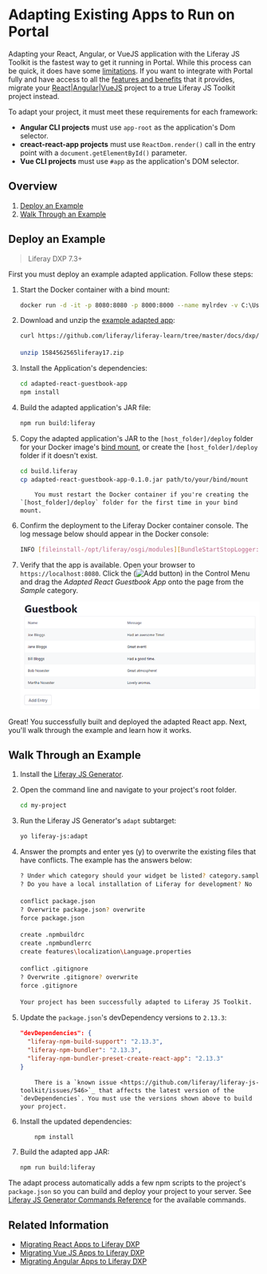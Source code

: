 # Adapting Existing Apps to Run on Portal

Adapting your React, Angular, or VueJS application with the Liferay JS Toolkit is the fastest way to get it running in Portal. While this process can be quick, it does have some [limitations](../liferay-js-generator-intro.md#adapt-existing-applications). If you want to integrate with Portal fully and have access to all the [features and benefits](TODO:creating-and-bundling-javascript-widgets-with-javascript-tooling) that it provides, migrate your [React](../../../../developing-a-single-page-application/using-react.md)|[Angular](../../../../developing-a-single-page-application/using-angular.md)|[VueJS](../../../../developing-a-single-page-application/using-vuejs.md) project to a true Liferay JS Toolkit project instead.

To adapt your project, it must meet these requirements for each framework:

* **Angular CLI projects** must use `app-root` as the application's Dom selector.
* **creact-react-app projects** must use `ReactDom.render()` call in the entry point with a `document.getElementById()` parameter.
* **Vue CLI projects** must use `#app` as the application's DOM selector.

## Overview

1. [Deploy an Example](#deploy-an-example)
1. [Walk Through an Example](#walk-through-an-example)

## Deploy an Example

> Liferay DXP 7.3+

First you must deploy an example adapted application. Follow these steps:

1. Start the Docker container with a bind mount:

    ```bash
    docker run -d -it -p 8080:8080 -p 8000:8000 --name mylrdev -v C:\Users\liferay\Desktop\liferay-docker:/mnt/liferay liferay/portal:7.3.0-ga1
    ```

1. Download and unzip the [example adapted app](https://github.com/liferay/liferay-learn/tree/master/docs/dxp/7.x/en/developing-applications/tooling/other-tools/liferay-js-generator/developer-guide/adapting-apps-for-liferay/1584562565liferay17.zip):

    ```bash
    curl https://github.com/liferay/liferay-learn/tree/master/docs/dxp/7.x/en/developing-applications/tooling/other-tools/liferay-js-generator/developer-guide/adapting-apps-for-liferay/1584562565liferay17.zip
    
    unzip 1584562565liferay17.zip
    ```

1. Install the Application's dependencies:

    ```bash
    cd adapted-react-guestbook-app
    npm install
    ```

1. Build the adapted application's JAR file:

    ```bash
    npm run build:liferay
    ```

1. Copy the adapted application's JAR to the `[host_folder]/deploy` folder for your Docker image's [bind mount](TODO), or create the `[host_folder]/deploy` folder if it doesn't exist.
  
    ```bash
    cd build.liferay
    cp adapted-react-guestbook-app-0.1.0.jar path/to/your/bind/mount
    ```

    ```note::
        You must restart the Docker container if you're creating the `[host_folder]/deploy` folder for the first time in your bind mount.
    ```
  
1. Confirm the deployment to the Liferay Docker container console. The log message below should appear in the Docker console:

    ```bash
    INFO [fileinstall-/opt/liferay/osgi/modules][BundleStartStopLogger:39] STARTED adapted-react-guestbook-app_0.1.0 [1132]
    ```
  
1. Verify that the app is available. Open your browser to `https://localhost:8080`. Click the (![Add button](../../../../../images/icon-add-app.png)) in the Control Menu and drag the *Adapted React Guestbook App* onto the page from the *Sample* category.
  
    ![The adapted app runs just as it did inside Portal.](./adapting-apps-for-liferay/images/01.png)

Great! You successfully built and deployed the adapted React app. Next, you'll walk through the example and learn how it works.

## Walk Through an Example

1. Install the [Liferay JS Generator](../installing-the-js-generator-and-creating-js-portlets.md).
1. Open the command line and navigate to your project's root folder.

    ```bash
    cd my-project
    ```

1. Run the Liferay JS Generator's `adapt` subtarget:

    ```bash
    yo liferay-js:adapt
    ```

1. Answer the prompts and enter yes (y) to overwrite the existing files that have conflicts. The example has the answers below:

    ```bash
    ? Under which category should your widget be listed? category.sample
    ? Do you have a local installation of Liferay for development? No

    conflict package.json
    ? Overwrite package.json? overwrite
    force package.json
    
    create .npmbuildrc
    create .npmbundlerrc
    create features\localization\Language.properties
    
    conflict .gitignore
    ? Overwrite .gitignore? overwrite
    force .gitignore
   
    Your project has been successfully adapted to Liferay JS Toolkit.
    ```

1. Update the `package.json`'s devDependency versions to `2.13.3`:

    ```json
    "devDependencies": {
      "liferay-npm-build-support": "2.13.3",
      "liferay-npm-bundler": "2.13.3",
      "liferay-npm-bundler-preset-create-react-app": "2.13.3"
    }
    ```

    ```note::
        There is a `known issue <https://github.com/liferay/liferay-js-toolkit/issues/546>`_ that affects the latest version of the `devDependencies`. You must use the versions shown above to build your project.
    ```

1. Install the updated dependencies:

    ```bash
        npm install
    ```
    
1. Build the adapted app JAR:

    ```bash
    npm run build:liferay
    ```

The adapt process automatically adds a few npm scripts to the project's `package.json` so you can build and deploy your project to your server. See [Liferay JS Generator Commands Reference](../reference/liferay-js-generator-commands-reference.md) for the available commands.

## Related Information

* [Migrating React Apps to Liferay DXP](../../../../developing-a-single-page-application/using-angular.md)
* [Migrating Vue JS Apps to Liferay DXP](../../../../developing-a-single-page-application/using-vuejs.md)
* [Migrating Angular Apps to Liferay DXP](../../../../developing-a-single-page-application/using-angular.md)